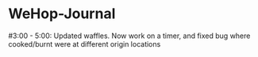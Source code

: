 # WeHop-Journal

#3:00 - 5:00: Updated waffles. Now work on a timer, and fixed bug where cooked/burnt were at different origin locations
